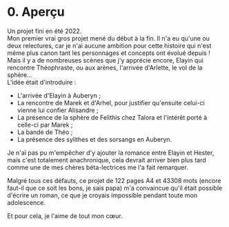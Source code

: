 # 0. Aperçu

Un projet fini en été 2022.\
Mon premier vrai gros projet mené du début à la fin. Il n'a eu qu'une ou deux relectures, car je n'ai aucune ambition pour cette histoire qui n'est même plus canon tant les personnages et concepts ont évolué depuis ! Mais il y a de nombreuses scènes que j'y apprécie encore, Elayin qui rencontre Théophraste, ou aux arènes, l'arrivée d'Arlette, le vol de la sphère...\
L'idée était d'introduire :

* L'arrivée d'Elayin à Auberyn ;
* La rencontre de Marek et d'Arhel, pour justifier qu'ensuite celui-ci vienne lui confier Alisandre ;
* La présence de la sphère de Felithis chez Talora et l'intérêt porté à celle-ci par Marek ;
* La bande de Théo ;
* La présence des sylithes et des sorsangs en Auberyn.

Je n'ai pas pu m'empêcher d'y ajouter la romance entre Elayin et Hester, mais c'est totalement anachronique, cela devrait arriver bien plus tard comme une de mes chères béta-lectrices me l'a fait remarquer.

Malgré tous ces défauts, ce projet de 122 pages A4 et 43308 mots (encore faut-il que ce soit les bons, je sais papa) m'a convaincue qu'il était possible d'écrire un roman, ce que je croyais impossible pendant toute mon adolescence.

Et pour cela, je l'aime de tout mon cœur.

